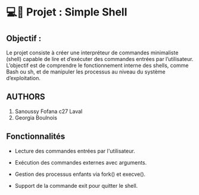# 💻🧠 Projet : Simple Shell
## Objectif :
Le projet consiste à créer une interpréteur de commandes minimaliste (shell) capable de lire et d’exécuter des commandes entrées par l’utilisateur. L’objectif est de comprendre le fonctionnement interne des shells, comme Bash ou sh, et de manipuler les processus au niveau du système d’exploitation.

## AUTHORS
1) Sanoussy Fofana c27 Laval
2) Georgia Boulnois

## Fonctionnalités

- Lecture des commandes entrées par l'utilisateur.

- Exécution des commandes externes avec arguments.

- Gestion des processus enfants via fork() et execve().

- Support de la commande exit pour quitter le shell.

